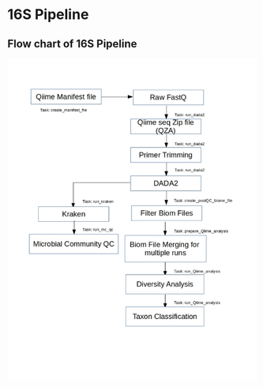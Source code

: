 # 16S Pipeline

## Flow chart of 16S Pipeline

![16s_rake_pipeline.png](https://github.com/ajaybabu27/microbiome_pdb_pipeline/blob/master/docs/16s_rake_pipeline.jpg)
